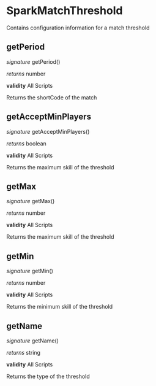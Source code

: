 # SparkMatchThreshold

Contains configuration information for a match threshold



## getPeriod

_signature_ getPeriod()</p>

_returns_ number</p>

<b>validity</b> All Scripts

Returns the shortCode of the match


## getAcceptMinPlayers

_signature_ getAcceptMinPlayers()</p>

_returns_ boolean</p>

<b>validity</b> All Scripts

Returns the maximum skill of the threshold


## getMax

_signature_ getMax()</p>

_returns_ number</p>

<b>validity</b> All Scripts

Returns the maximum skill of the threshold


## getMin

_signature_ getMin()</p>

_returns_ number</p>

<b>validity</b> All Scripts

Returns the minimum skill of the threshold


## getName

_signature_ getName()</p>

_returns_ string</p>

<b>validity</b> All Scripts

Returns the type of the threshold


